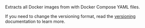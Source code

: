 Extracts all Docker images from with Docker Compose YAML files.

If you need to change the versioning format, read the [versioning](../../versioning.md) documentation to learn more.
